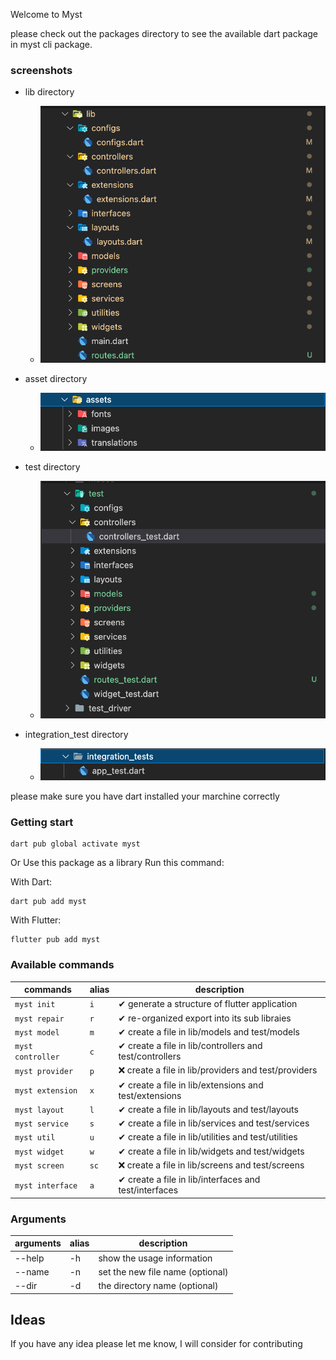 Welcome to Myst

please check out the packages directory to see the available dart package in myst cli package.

### screenshots

* lib directory
  * ![./screenshots/lib.png](https://github.com/kechankrisna/myst/blob/main/packages/myst/screenshots/lib.png?raw=true)

* asset directory
  * ![./screenshots/asset.png](https://github.com/kechankrisna/myst/blob/main/packages/myst/screenshots/asset.png?raw=true)

* test directory
  * ![./screenshots/test.png](https://github.com/kechankrisna/myst/blob/main/packages/myst/screenshots/test.png?raw=true)

* integration_test directory
  * ![./screenshots/integration_test.png](https://github.com/kechankrisna/myst/blob/main/packages/myst/screenshots/integration_test.png?raw=true)

please make sure you have dart installed your marchine correctly

### Getting start
```
dart pub global activate myst
```
Or Use this package as a library
Run this command:

With Dart:
```
dart pub add myst
```
With Flutter:
```
flutter pub add myst
```

### Available commands

| commands  | alias | description |
| ------------- | ------------- | ------------- |
| `myst init`  | `i`| ✔ generate a structure of flutter application   |
| `myst repair`  | `r`| ✔ re-organized export into its sub libraies   |
| `myst model`  | `m`| ✔ create a file in lib/models and test/models   |
| `myst controller`  | `c`| ✔ create a file in lib/controllers and test/controllers   |
| `myst provider`  | `p`| ❌ create a file in lib/providers and test/providers   |
| `myst extension`  | `x`| ✔ create a file in lib/extensions and test/extensions   |
| `myst layout`  | `l`| ✔ create a file in lib/layouts and test/layouts   |
| `myst service`  | `s`| ✔ create a file in lib/services and test/services   |
| `myst util`  | `u`| ✔ create a file in lib/utilities and test/utilities   |
| `myst widget`  | `w`| ✔ create a file in lib/widgets and test/widgets   |
| `myst screen`  | `sc`| ❌ create a file in lib/screens and test/screens   |
| `myst interface`  | `a`| ✔ create a file in lib/interfaces and test/interfaces   |




### Arguments
| arguments  | alias | description |
| ------------- | ------------- | ------------- |
| --help  | -h | show the usage information |
| --name  | -n | set the new file name (optional) |
| --dir  | -d | the directory name (optional) |



## Ideas
If you have any idea please let me know, I will consider for contributing